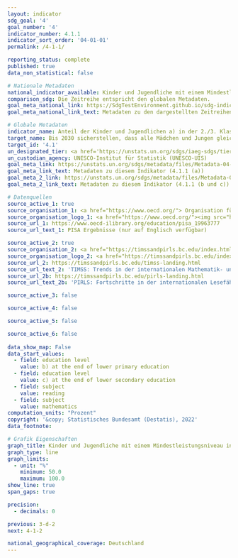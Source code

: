 ```yaml
---
layout: indicator    
sdg_goal: '4'    
goal_number: '4'    
indicator_number: 4.1.1    
indicator_sort_order: '04-01-01'    
permalink: /4-1-1/    

reporting_status: complete    
published: true    
data_non_statistical: false    

# Nationale Metadaten    
national_indicator_available: Kinder und Jugendliche mit einem Mindestleistungsniveau in Lesen und Mathematik    
comparison_sdg: Die Zeitreihe entspricht den globalen Metadaten.    
goal_meta_national_link: https://SdgTestEnvironment.github.io/sdg-indicators/public/MetaDe/4.1.1.pdf    
goal_meta_national_link_text: Metadaten zu den dargestellten Zeitreihen    

# Globale Metadaten    
indicator_name: Anteil der Kinder und Jugendlichen a) in der 2./3. Klasse, b) am Ende der Grundschule und c) am Ende der Sekundarstufe I mit einem Mindestniveau in i) Lesen und ii) Mathematik, nach Geschlecht    
target_name: Bis 2030 sicherstellen, dass alle Mädchen und Jungen gleichberechtigt eine kostenlose und hochwertige Grund- und Sekundarschulbildung abschließen, die zu brauchbaren und effektiven Lernergebnissen führt    
target_id: '4.1'    
un_designated_tier: <a href='https://unstats.un.org/sdgs/iaeg-sdgs/tier-classification/' title='Klicken Sie hier um weitere Informationen zur UN-Tier-Klassifikation zu erhalten.'  target='_blank'>Tier I</a>    
un_custodian_agency: UNESCO-Institut für Statistik (UNESCO-UIS)    
goal_meta_link: https://unstats.un.org/sdgs/metadata/files/Metadata-04-01-01A.pdf    
goal_meta_link_text: Metadaten zu diesem Indikator (4.1.1 (a))
goal_meta_2_link: https://unstats.un.org/sdgs/metadata/files/Metadata-04-01-01BC.pdf
goal_meta_2_link_text: Metadaten zu diesem Indikator (4.1.1 (b und c))        

# Datenquellen
source_active_1: true
source_organisation_1: <a href="https://www.oecd.org/"> Organisation für wirtschaftliche Zusammenarbeit und Entwicklung (OECD) </a>
source_organisation_logo_1: <a href="https://www.oecd.org/"><img src="https://g205sdgs.github.io/sdg-indicators/public/OrgImgDe/oecd.png" alt="Logo oecd" style="height:60px; width:148px"/></a>
source_url_1: https://www.oecd-ilibrary.org/education/pisa_19963777
source_url_text_1: PISA Ergebnisse (nur auf Englisch verfügbar)

source_active_2: true
source_organisation_2: <a href="https://timssandpirls.bc.edu/index.html"> TIMSS & PIRLS Internationales Studienzentrum </a>
source_organisation_logo_2: <a href="https://timssandpirls.bc.edu/index.html"><img src="https://g205sdgs.github.io/sdg-indicators/public/OrgImgDe/tipi.png" alt="Logo tipi" style="height:60px; width:148px"/></a>
source_url_2: https://timssandpirls.bc.edu/timss-landing.html
source_url_text_2: 'TIMSS: Trends in der internationalen Mathematik- und Naturwissenschaftsstudie (nur auf Englisch verfügbar)'
source_url_2b: https://timssandpirls.bc.edu/pirls-landing.html
source_url_text_2b: 'PIRLS: Fortschritte in der internationalen Lesefähigkeitsstudie (nur auf Englisch verfügbar)'

source_active_3: false

source_active_4: false

source_active_5: false

source_active_6: false
    
data_show_map: False    
data_start_values: 
  - field: education level
    value: b) at the end of lower primary education
  - field: education level
    value: c) at the end of lower secondary education
  - field: subject
    value: reading
  - field: subject
    value: mathematics    
computation_units: "Prozent"    
copyright: '&copy; Statistisches Bundesamt (Destatis), 2022'    
data_footnote:     

# Grafik Eigenschaften    
graph_title: Kinder und Jugendliche mit einem Mindestleistungsniveau in Lesen und Mathematik    
graph_type: line    
graph_limits:
  - unit: "%"
    minimum: 50.0
    maximum: 100.0
show_line: true
span_gaps: true

precision:
  - decimals: 0    

previous: 3-d-2    
next: 4-1-2    

national_geographical_coverage: Deutschland    
---
```


<span></span>
